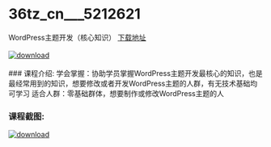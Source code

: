 # 36tz_cn___5212621
WordPress主题开发（核心知识）
[下载地址](http://www.36tz.cn/article/5212621 "下载地址")
<br/></br>[![download](http://36tz.cn/muke_img/2020_04_2-121-300x182.png "下载地址")](http://www.36tz.cn/article/5212621 "下载地址")
<br/></br>### 课程介绍:
学会掌握：协助学员掌握WordPress主题开发最核心的知识，也是最经常用到的知识，想要修改或者开发WordPress主题的人群，有无技术基础均可学习
适合人群：零基础群体，想要制作或修改WordPress主题的人

### 课程截图:
[![download](http://36tz.cn/muke_img/2020_04_1-185.png "下载地址")](http://www.36tz.cn/article/5212621 "下载地址")
